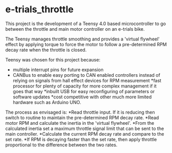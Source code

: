 # e-trials_throttle
This project is the development of a Teensy 4.0 based microcontroller to go between the throttle and main motor controller on an e-trials bike.

The Teensy manages throttle smoothing and provides a 'virtual flywheel' effect by applying torque to force the motor to follow a pre-determined RPM decay rate when the throttle is closed.

Teensy was chosen for this project because:
* multiple interrupt pins for future expansion
* CANBus to enable easy porting to CAN enabled controllers instead of relying on signals from hall effect devices for RPM measurement
  *fast processor for plenty of capacity for more complex management if it goes that way
  *inbuilt USB for easy reconfiguring of parameters or software updates
  *cost competitive with other much more limited hardware such as Arduino UNO.

The process as envisaged is:
*Read throttle input. If it is reducing then switch to routine to maintain the pre-determined RPM decay rate.
*Read motor RPM and calculate the inertia in the 'virtual flywheel'.
*From the calculated inertia set a maximum throttle signal limit that can be sent to the main controller.
*Calculate the current RPM decay rate and compare to the set rate.
*If RPM is decaying faster than the set rate, then apply throttle proportional to the difference between the two rates.
